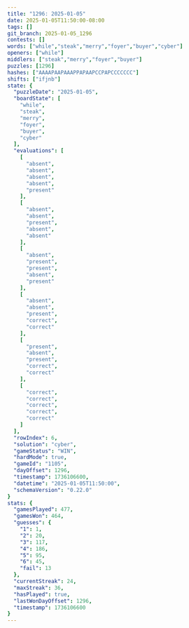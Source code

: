 ```yaml
---
title: "1296: 2025-01-05"
date: 2025-01-05T11:50:00-08:00
tags: []
git_branch: 2025-01-05_1296
contests: []
words: ["while","steak","merry","foyer","buyer","cyber"]
openers: ["while"]
middlers: ["steak","merry","foyer","buyer"]
puzzles: [1296]
hashes: ["AAAAPAAPAAAPPAPAAPCCPAPCCCCCCC"]
shifts: ["ifjnb"]
state: {
  "puzzleDate": "2025-01-05",
  "boardState": [
    "while",
    "steak",
    "merry",
    "foyer",
    "buyer",
    "cyber"
  ],
  "evaluations": [
    [
      "absent",
      "absent",
      "absent",
      "absent",
      "present"
    ],
    [
      "absent",
      "absent",
      "present",
      "absent",
      "absent"
    ],
    [
      "absent",
      "present",
      "present",
      "absent",
      "present"
    ],
    [
      "absent",
      "absent",
      "present",
      "correct",
      "correct"
    ],
    [
      "present",
      "absent",
      "present",
      "correct",
      "correct"
    ],
    [
      "correct",
      "correct",
      "correct",
      "correct",
      "correct"
    ]
  ],
  "rowIndex": 6,
  "solution": "cyber",
  "gameStatus": "WIN",
  "hardMode": true,
  "gameId": "1105",
  "dayOffset": 1296,
  "timestamp": 1736106600,
  "datetime": "2025-01-05T11:50:00",
  "schemaVersion": "0.22.0"
}
stats: {
  "gamesPlayed": 477,
  "gamesWon": 464,
  "guesses": {
    "1": 1,
    "2": 20,
    "3": 117,
    "4": 186,
    "5": 95,
    "6": 45,
    "fail": 13
  },
  "currentStreak": 24,
  "maxStreak": 36,
  "hasPlayed": true,
  "lastWonDayOffset": 1296,
  "timestamp": 1736106600
}
---
```

<!-- more -->

